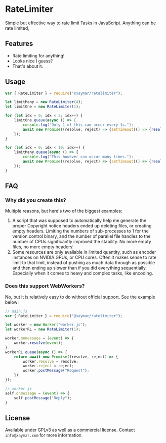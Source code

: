 # RateLimiter
Simple but effective way to rate limit Tasks in JavaScript. Anything can be rate limited,

## Features
- Rate limiting for anything!
- Looks nice I guess?
- That's about it.

## Usage
```js
var { RateLimiter } = require("@xaymar/ratelimiter");

let limitMany = new RateLimiter(4);
let limitOne = new RateLimiter(1);

for (let idx = 0; idx < 3; idx++) {
    limitOne.queue(async () => {
        console.log("Only 1 of this can occur every 1s.");
        await new Promise((resolve, reject) => {setTimeout(() => {resolve();}, 1000);});
    });
}

for (let idx = 0; idx < 10; idx++) {
    limitMany.queue(async () => {
        console.log("This however can occur many times.");
        await new Promise((resolve, reject) => {setTimeout(() => {resolve();}, 1000);});
    });
}
```

## FAQ
### Why did you create this?
Multiple reasons, but here's two of the biggest examples:

1. A script that was supposed to automatically help me generate the proper Copyright notice headers ended up deleting files, or creating empty headers. Limiting the numbers of sub-processes to 1 for the version control binary, and the number of parallel file handles to the number of CPUs significantly improved the stability. No more empty files, no more empty headers!
2. Some resources are only available in limited quantity, such as encoder instances on NVIDIA GPUs, or CPU cores. Often it makes sense to rate limit to that limit, instead of pushing as much data through as possible and then ending up slower than if you did everything sequentially. Especially when it comes to heavy and complex tasks, like encoding.

### Does this support WebWorkers?
No, but it is relatively easy to do without official support. See the example below:

```js
// main.js
var { RateLimiter } = require("@xaymar/ratelimiter");

let worker = new Worker("worker.js");
let workerRL = new RateLimiter(1);

worker.onmessage = (event) => {
	worker.resolve(event);
}
workerRL.queue(async () => {
	return await new Promise((resolve, reject) => {
		worker.resolve = resolve;
		worker.reject = reject;
		worker.postMessage("Request");
	})
});

// worker.js
self.onmessage = (event) => {
	self.postMessage("Reply");
}
```

## License
Available under GPLv3 as well as a commercial license. Contact `info@xaymar.com` for more information.
